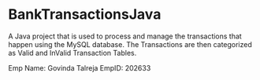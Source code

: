 # BankTransactionsJava
A Java project that is used to process and manage the transactions that happen using the MySQL database. The Transactions are then categorized as Valid and InValid Transaction Tables. 

Emp Name: Govinda Talreja
EmpID: 202633

